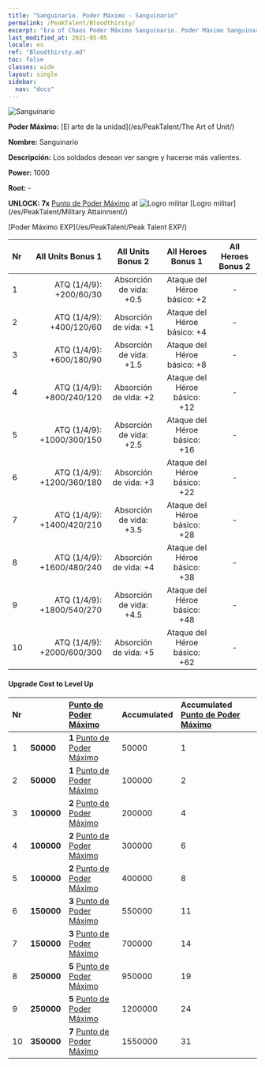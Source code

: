 ```yaml
---
title: "Sanguinario. Poder Máximo - Sanguinario"
permalink: /PeakTalent/Bloodthirsty/
excerpt: "Era of Chaos Poder Máximo Sanguinario. Poder Máximo Sanguinario. Sanguinario"
last_modified_at: 2021-05-05
locale: es
ref: "Bloodthirsty.md"
toc: false
classes: wide
layout: single
sidebar:
  nav: "docs"
---
```


  ![Sanguinario](/images/pt/talent_2005.png)

  **Poder Máximo:** [El arte de la unidad](/es/PeakTalent/The Art of Unit/)

  **Nombre:** Sanguinario

  **Descripción:** Los soldados desean ver sangre y hacerse más valientes.

  **Power:** 1000

  **Root:** -

  **UNLOCK: 7x** [Punto de Poder Máximo](/ItemsES/con_934/) at ![Logro militar](/images/pt/talent_2006.png) [Logro militar](/es/PeakTalent/Military Attainment/)

  [Poder Máximo EXP](/es/PeakTalent/Peak Talent EXP/)

  | Nr | All Units Bonus 1 | All Units Bonus 2 | All Heroes Bonus 1 | All Heroes Bonus 2 |
  |:---|--------------:|:-------------:|:-------------:|:-------------:|
  | 1 | ATQ (1/4/9): +200/60/30 | Absorción de vida: +0.5 | Ataque del Héroe básico: +2 | - |
  | 2 | ATQ (1/4/9): +400/120/60 | Absorción de vida: +1 | Ataque del Héroe básico: +4 | - |
  | 3 | ATQ (1/4/9): +600/180/90 | Absorción de vida: +1.5 | Ataque del Héroe básico: +8 | - |
  | 4 | ATQ (1/4/9): +800/240/120 | Absorción de vida: +2 | Ataque del Héroe básico: +12 | - |
  | 5 | ATQ (1/4/9): +1000/300/150 | Absorción de vida: +2.5 | Ataque del Héroe básico: +16 | - |
  | 6 | ATQ (1/4/9): +1200/360/180 | Absorción de vida: +3 | Ataque del Héroe básico: +22 | - |
  | 7 | ATQ (1/4/9): +1400/420/210 | Absorción de vida: +3.5 | Ataque del Héroe básico: +28 | - |
  | 8 | ATQ (1/4/9): +1600/480/240 | Absorción de vida: +4 | Ataque del Héroe básico: +38 | - |
  | 9 | ATQ (1/4/9): +1800/540/270 | Absorción de vida: +4.5 | Ataque del Héroe básico: +48 | - |
  | 10 | ATQ (1/4/9): +2000/600/300 | Absorción de vida: +5 | Ataque del Héroe básico: +62 | - |


#### Upgrade Cost to Level Up

  | Nr | <i class="fas fa-coins"/> | [Punto de Poder Máximo](/ItemsES/con_934/) | Accumulated <i class="fas fa-coins"/> | Accumulated [Punto de Poder Máximo](/ItemsES/con_934/) |
  |:---|:--------------|:-------------|:-------------|:-------------|
  | 1 | **50000** | **1** [Punto de Poder Máximo](/ItemsES/con_934/) | 50000 | 1 |
  | 2 | **50000** | **1** [Punto de Poder Máximo](/ItemsES/con_934/) | 100000 | 2 |
  | 3 | **100000** | **2** [Punto de Poder Máximo](/ItemsES/con_934/) | 200000 | 4 |
  | 4 | **100000** | **2** [Punto de Poder Máximo](/ItemsES/con_934/) | 300000 | 6 |
  | 5 | **100000** | **2** [Punto de Poder Máximo](/ItemsES/con_934/) | 400000 | 8 |
  | 6 | **150000** | **3** [Punto de Poder Máximo](/ItemsES/con_934/) | 550000 | 11 |
  | 7 | **150000** | **3** [Punto de Poder Máximo](/ItemsES/con_934/) | 700000 | 14 |
  | 8 | **250000** | **5** [Punto de Poder Máximo](/ItemsES/con_934/) | 950000 | 19 |
  | 9 | **250000** | **5** [Punto de Poder Máximo](/ItemsES/con_934/) | 1200000 | 24 |
  | 10 | **350000** | **7** [Punto de Poder Máximo](/ItemsES/con_934/) | 1550000 | 31 |
